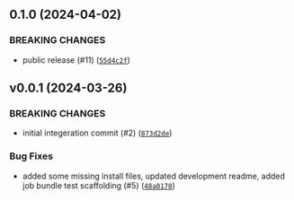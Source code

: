 ## 0.1.0 (2024-04-02)

### BREAKING CHANGES
* public release (#11) ([`55d4c2f`](https://github.com/aws-deadline/deadline-cloud-for-3ds-max/commit/55d4c2fbeeb76f036466f1754d2b0a205251d939))



## v0.0.1 (2024-03-26)

### BREAKING CHANGES
* initial integeration commit (#2) ([`873d2de`](https://github.com/aws-deadline/deadline-cloud-for-3ds-max/commit/873d2ded6d1dfe1f590e9e3460bd76266954efc0))


### Bug Fixes
* added some missing install files, updated development readme, added job bundle test scaffolding (#5) ([`48a0170`](https://github.com/aws-deadline/deadline-cloud-for-3ds-max/commit/48a0170de5b738c3abe3d8d416c23c10fa4aa618))


